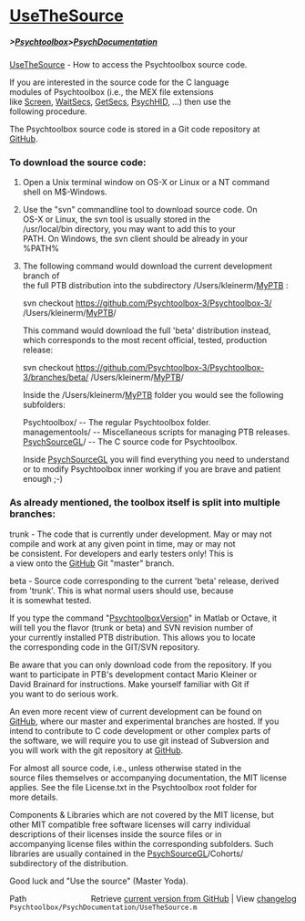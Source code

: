 # [UseTheSource](UseTheSource)
##### >[Psychtoolbox](Psychtoolbox)>[PsychDocumentation](PsychDocumentation)

[UseTheSource](UseTheSource) - How to access the Psychtoolbox source code.  
  
If you are interested in the source code for the C language  
modules of Psychtoolbox (i.e., the MEX file extensions  
like [Screen](Screen), [WaitSecs](WaitSecs), [GetSecs](GetSecs), [PsychHID](PsychHID), ...) then use the  
following procedure.  
  
The Psychtoolbox source code is stored in a Git code repository at  
[GitHub](GitHub).  
  
### To download the source code:  
  
1. Open a Unix terminal window on OS-X or Linux or a NT command  
   shell on M$-Windows.  
  
2. Use the "svn" commandline tool to download source code. On  
   OS-X or Linux, the svn tool is usually stored in the  
   /usr/local/bin directory, you may want to add this to your  
   PATH. On Windows, the svn client should be already in your  
   %PATH%  
  
3. The following command would download the current development branch of  
   the full PTB distribution into the subdirectory /Users/kleinerm/[MyPTB](MyPTB) :  
  
   svn checkout https://github.com/Psychtoolbox-3/Psychtoolbox-3/ /Users/kleinerm/[MyPTB](MyPTB)/  
  
   This command would download the full 'beta' distribution instead,  
   which corresponds to the most recent official, tested, production release:  
  
   svn checkout https://github.com/Psychtoolbox-3/Psychtoolbox-3/branches/beta/ /Users/kleinerm/[MyPTB](MyPTB)/  
  
   Inside the /Users/kleinerm/[MyPTB](MyPTB) folder you would see the following  
   subfolders:  
  
   Psychtoolbox/   -- The regular Psychtoolbox folder.  
   managementools/ -- Miscellaneous scripts for managing PTB releases.  
   [PsychSourceGL](PsychSourceGL)/  -- The C source code for Psychtoolbox.  
  
   Inside [PsychSourceGL](PsychSourceGL) you will find everything you need to understand  
   or to modify Psychtoolbox inner working if you are brave and patient  
   enough ;-)  
  
###    As already mentioned, the toolbox itself is split into multiple branches:  
  
   trunk  - The code that is currently under development. May or may not  
            compile and work at any given point in time, may or may not  
            be consistent. For developers and early testers only! This is  
            a view onto the [GitHub](GitHub) Git "master" branch.  
  
   beta   - Source code corresponding to the current 'beta' release, derived  
            from 'trunk'. This is what normal users should use, because  
            it is somewhat tested.  
  
   If you type the command "[PsychtoolboxVersion](PsychtoolboxVersion)" in Matlab or Octave, it  
   will tell you the flavor (trunk or beta) and SVN revision number of  
   your currently installed PTB distribution. This allows you to locate  
   the corresponding code in the GIT/SVN repository.  
  
   Be aware that you can only download code from the repository. If you  
   want to participate in PTB's development contact Mario Kleiner or  
   David Brainard for instructions. Make yourself familiar with Git if  
   you want to do serious work.  
  
   An even more recent view of current development can be found on  
   [GitHub](GitHub), where our master and experimental branches are hosted. If you  
   intend to contribute to C code development or other complex parts of  
   the software, we will require you to use git instead of Subversion and  
   you will work with the git repository at [GitHub](GitHub).  
  
   For almost all source code, i.e., unless otherwise stated in the  
   source files themselves or accompanying documentation, the MIT license  
   applies. See the file License.txt in the Psychtoolbox root folder for  
   more details.  
  
   Components & Libraries which are not covered by the MIT license, but  
   other MIT compatible free software licenses will carry individual  
   descriptions of their licenses inside the source files or in  
   accompanying license files within the corresponding subfolders. Such  
   libraries are usually contained in the [PsychSourceGL](PsychSourceGL)/Cohorts/  
   subdirectory of the distribution.  
  
   Good luck and "Use the source" (Master Yoda).  
  




<div class="code_header" style="text-align:right;">
  <span style="float:left;">Path&nbsp;&nbsp;</span> <span class="counter">Retrieve <a href=
  "https://raw.github.com/Psychtoolbox-3/Psychtoolbox-3/beta/Psychtoolbox/PsychDocumentation/UseTheSource.m">current version from GitHub</a> | View <a href=
  "https://github.com/Psychtoolbox-3/Psychtoolbox-3/commits/beta/Psychtoolbox/PsychDocumentation/UseTheSource.m">changelog</a></span>
</div>
<div class="code">
  <code>Psychtoolbox/PsychDocumentation/UseTheSource.m</code>
</div>


